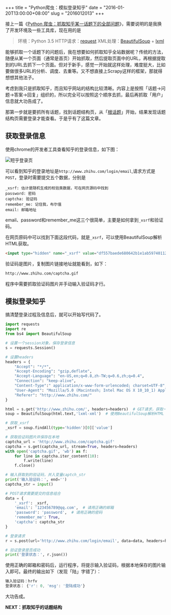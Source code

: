 +++
title = "Python爬虫：模拟登录知乎"
date = "2016-01-20T13:00:00+08:00"
slug = "2016012013"
+++

接上一篇《[Python 爬虫：抓取知乎某一话题下的全部问题](/blog/2016011223.html)》，需要说明的是我换了开发环境及一些工具库，现在用的是

> 环境：Python 3.5
> HTTP请求：[request][U3]
> XML处理：[BeautifulSoup][U4] + [lxml][U5]

能够抓取一个话题下的问题后，我在想要如何抓取知乎全站数据呢？传统的方法，随便从某一个页面（通常是首页）开始抓取，然后提取页面中的URL，再根据提取到的URL去抓下一个页面。但对于新手，感觉一开始就这样处理，难度挺大，比如要做很多URL的分析、调度、去重等。又不想直接上Scrapy这样的框架，那就得想想其他法子。

考虑到我只是抓取知乎，而且知乎网站的结构比较清晰。内容上是按照「话题→问题→答案→回复」组织的，所以完全可以按照这个顺序去抓，最后再抓取「用户」信息就大功告成了。

那第一步就是要抓所有话题，找到话题结构页，从「[根话题][U2]」开始，结果发现话题结构页需要登录才能查看。于是乎有了这篇文章。

## 获取登录信息

使用chrome的开发者工具查看知乎的登录信息，如下图：

![短乎登录页](/blog_static/2016/20160120-login-to-zhihu-with-python.png)

可以看到知乎的登录地址是`http://www.zhihu.com/login/email`,请求方式是`POST`，登录时需要提交五个数据，分别是

```
_xsrf: 估计是随机生成的校验类数据，可在网页源码中找到
password: 密码
captcha: 验证码
remember_me: 记住我，布尔值
email: 邮箱地址
```

email、password和remember_me这三个很简单，主要是如何拿到`_xsrf`和验证码。

在网页原码中可以找到下面这段代码，就是`_xsrf`，可以使用BeautifulSoup解析HTML获取。

```html
<input type="hidden" name="_xsrf" value="df557baede680642b1e1ab5974011246"/>
```

验证码是图片，复制图片链接地址就能看到，如下：

```html
http://www.zhihu.com/captcha.gif
```

程序中需要抓取验证码图片并手动输入验证码才行。

## 模拟登录知乎

搞清楚登录过程及信息后，就可以开始写代码了。

```python
import requests
import re
from bs4 import BeautifulSoup

# 设置一个session对象，保存登录信息
s = requests.Session()

# 设置headers
headers = {
    "Accept": "*/*",
    "Accept-Encoding": "gzip,deflate",
    "Accept-Language": "en-US,en;q=0.8,zh-TW;q=0.6,zh;q=0.4",
    "Connection": "keep-alive",
    "Content-Type":" application/x-www-form-urlencoded; charset=UTF-8",
    "User-Agent": "Mozilla/5.0 (Macintosh; Intel Mac OS X 10_10_1) AppleWebKit/537.36 (KHTML, like Gecko) Chrome/38.0.2125.111 Safari/537.36",
    "Referer": "http://www.zhihu.com/"
}

html = s.get('http://www.zhihu.com/', headers=headers)  # GET请求，获取一个响应对象
soup = BeautifulSoup(html.text,'lxml-xml')  # 使用BeautifulSoup解析HTML

# 获取_xsrf
_xsrf = soup.findAll(type='hidden')[0]['value']

# 获取验证码图片并保存在本地
captcha_url = 'http://www.zhihu.com/captcha.gif'
captcha = s.get(captcha_url, stream=True, headers=headers)
with open('captcha.gif', 'wb') as f:
    for line in captcha.iter_content(10):
        f.write(line)
    f.close()

# 输入获取到的验证码，并入变量captch_str
print('输入验证码：', end='')
captcha_str = input()

# POST请求需要提交的信息组合
data = {
    '_xsrf': _xsrf,
    'email': '123456789@qq.com',  # 请用正确的邮箱
    'password': 'password',  # 请用正确的密码
    'remember_me': True,
    'captcha': captcha_str
}

# 登录请求
r = s.post(url='http://www.zhihu.com/login/email', data=data, headers=headers)

# 验证登录是否成功
print('登录状态：', r.json())
```

使用正确的邮箱和密码后，运行程序，将提示输入验证码，根据本地保存的图片输入即可。最终的输出如下（发现「陆」字错了）：

```js
输入验证码：hrfv
登录状态： {'r': 0, 'msg': '登陆成功'}
```

大功告成。

**NEXT：抓取知乎的话题结构**

[U1]: http://www.skyue.com/2016/01/12/crawl-questions-of-a-topic-on-zhihu/
[U2]: https://www.zhihu.com/topic/19776749/organize/entire
[U3]: http://docs.python-requests.org/zh_CN/latest/user/quickstart.html
[U4]: http://beautifulsoup.readthedocs.org/zh_CN/latest/
[U5]: http://lxml.de/

